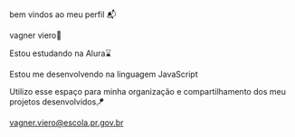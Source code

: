 bem vindos ao meu perfil 📬

vagner viero🔖

Estou estudando na Alura⌛

Estou me desenvolvendo na linguagem JavaScript

Utilizo esse espaço para minha organização e compartilhamento dos meu projetos desenvolvidos🪁

 vagner.viero@escola.pr.gov.br
